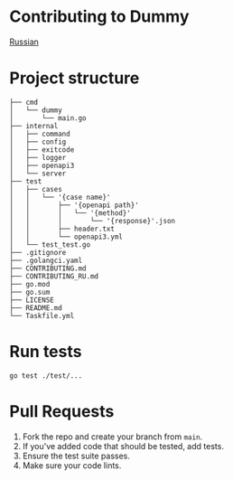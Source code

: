 # Contributing to Dummy
[Russian](CONTRIBUTING_RU.md)
# Project structure
```
├── cmd
│   └── dummy
│       └── main.go
├── internal
│   ├── command
│   ├── config
│   ├── exitcode
│   ├── logger
│   ├── openapi3
│   └── server
├── test
│   ├── cases
│   │   └── '{case name}'
│   │       ├── '{openapi path}'
│   │       │   └── '{method}'
│   │       │       └── '{response}'.json
│   │       ├── header.txt
│   │       └── openapi3.yml
│   └── test_test.go
├── .gitignore
├── .golangci.yaml
├── CONTRIBUTING.md
├── CONTRIBUTING_RU.md
├── go.mod
├── go.sum
├── LICENSE
├── README.md
└── Taskfile.yml
```
# Run tests

```
go test ./test/...
```

# Pull Requests
1. Fork the repo and create your branch from `main`.
2. If you've added code that should be tested, add tests.
3. Ensure the test suite passes.
4. Make sure your code lints.
